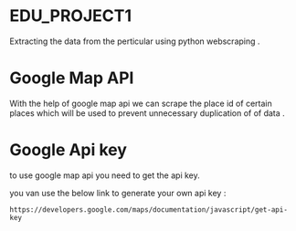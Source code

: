 # EDU_PROJECT1

Extracting the data from the perticular using python webscraping .

# Google Map API

With the help of google map api we can scrape the place id of certain places which will be used to prevent unnecessary duplication of of data .
# Google Api key
to use google map api you need to get the api key.

you van use the below link to generate your own api key :
  
    https://developers.google.com/maps/documentation/javascript/get-api-key
    

